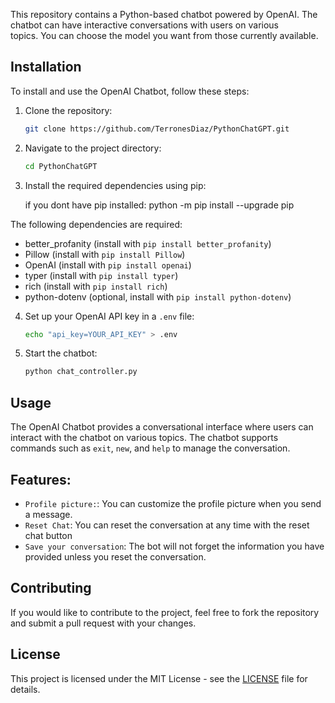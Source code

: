 This repository contains a Python-based chatbot powered by OpenAI. The chatbot can have interactive conversations with users on various     
topics. You can choose the model you want from those currently available.

## Installation

To install and use the OpenAI Chatbot, follow these steps:

1. Clone the repository:
   ```bash
   git clone https://github.com/TerronesDiaz/PythonChatGPT.git
   ```

2. Navigate to the project directory:
   ```bash
   cd PythonChatGPT
   ```

3. Install the required dependencies using pip:

   if you dont have pip installed:
   python -m pip install --upgrade pip


The following dependencies are required:
- better_profanity (install with `pip install better_profanity`)
- Pillow (install with `pip install Pillow`)
- OpenAI (install with `pip install openai`)
- typer (install with `pip install typer`)
- rich (install with `pip install rich`)
- python-dotenv (optional, install with `pip install python-dotenv`)


4. Set up your OpenAI API key in a `.env` file:
   ```bash
   echo "api_key=YOUR_API_KEY" > .env
   ```

5. Start the chatbot:
   ```bash
   python chat_controller.py
   ```

## Usage

The OpenAI Chatbot provides a conversational interface where users can interact with the chatbot on various topics. The chatbot supports commands such as 
`exit`, `new`, and `help` to manage the conversation.

## Features:

- `Profile picture:`: You can customize the profile picture when you send a message.
- `Reset Chat`: You can reset the conversation at any time with the reset chat button
- `Save your conversation`: The bot will not forget the information you have provided unless you reset the conversation.

## Contributing

If you would like to contribute to the project, feel free to fork the repository and submit a pull request with your changes.

## License

This project is licensed under the MIT License - see the [LICENSE](LICENSE) file for details.
